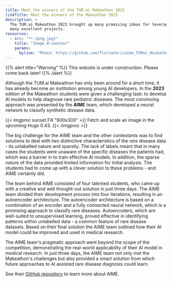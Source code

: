 ```yaml
---
title: Meet the winners of the TUM.ai Makeathon 2023
linkTitle: Meet the winners of the Makeathon 2023
description: >
  The TUM.ai Makeathon 2023 brought up many promising ideas for leveraging the diagnosis of rare diseases with AI. The team behind **AIME** stood out among
  many excellent projects.
resources:
  - src: "**.{png,jpg}"
    title: "Image #:counter"
    params:
      byline: "Photo: https://github.com/floriankri/aime_TUMai_Hackathon/tree/main"
---
```


<div class="row mt-5">
{{% alert title="Warning" %}}
This website is under construction. Please come back later!
{{% /alert %}}
</div>

Although the TUM.ai Makeathon has only been around for a short time, it has already become an institution among young AI developers. In the **2023** edition of the Makeathon
students were given a challenging task: to develop AI models to help diagnose rare pediatric diseases. The most convincing approach was presented
by the **AIME** team, which developed a neural network to classify synthetic disease data.

{{< imgproc sunset Fill "600x300" >}}
Fetch and scale an image in the upcoming Hugo 0.43.
{{< /imgproc >}}

The big challenge for the AIME team and the other contestants was to find solutions to deal with two distinctive characteristics of the *rare* disease data - its unlabelled nature and sparsity. The lack of labels meant that in many cases the students were unaware of the specific diseases the patients had, which was a barrier in to train effective AI models. In addition, the sparse nature of the data provided limited information for initial analysis. The students had to come up with a clever solution to these problems - and AIME certainly did.

The team behind AIME consisted of four talented students, who came up with a creative and well thought-out solution in just three days. The AIME team divided their development process into four iterations, resulting in an autoencoder architecture. The autoencoder architecture is based on a combination of an encoder and a fully connected neural network, which is a promising approach to classify rare diseases. Autoencoders, which are well-suited to unsupervised learning, proved effective in identifying patterns within unlabelled data - a common feature of rare disease datasets. Based on their final solution the AIME team outlined how their AI model could be improved and used in medical research.

The AIME team's pragmatic approach went beyond the scope of the competition, demonstrating the real-world applicability of their AI model in medical research. In just three days, the AIME team not only met the Makeathon's challenges but also provided a smart solution from which future approaches to AI assisted rare disease diagnosis could learn.

See their [GitHub repository](https://github.com/floriankri/aime_TUMai_Hackathon/tree/main) to learn more about AIME.
